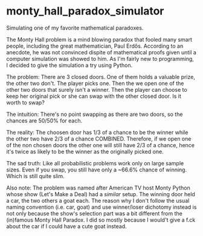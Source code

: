 # monty_hall_paradox_simulator
Simulating one of my favorite mathematical paradoxes. 

The Monty Hall problem is a mind blowing paradox that fooled many smart people, including the great mathematician,
Paul Erdős. According to an anecdote, he was not convinced dispite of mathematical proofs given until a computer
simulation was showed to him. As I'm fairly new to programming, I decided to give the simulation a try using Python.

The problem:
There are 3 closed doors. One of them holds a valuable prize, the other two don't. The player picks one.
Then the we open one of the other two doors that surely isn't a winner. Then the player can choose to keep her original
pick or she can swap with the other closed door.
Is it worth to swap?

The intuition:
There's no point swapping as there are two doors, so the chances are 50/50% for each.

The reality:
The choosen door has 1/3 of a chance to be the winner while the other two have 2/3 of a chance COMBINED.
Therefore, if we open one of the non chosen doors the other one will still have 2/3 of a chance,
hence it's twice as likely to be the winner as the originally picked one. 

The sad truth:
Like all probabilistic problems work only on large sample sizes. Even if you swap, you still have only a
~66.6% chance of winning. Which is still quite slim. 

Also note:
The problem was named after American TV host Monty Python whose show (Let's Make a Deal) had a *similar* setup.
The winning door held a car, the two others a goat each. The reason why I don't follow the usual naming convention
(i.e. car, goat) and use winner/loser dichotomy instead is not only because the show's selection part was a bit
different from the (in)famous Monty Hall Paradox.
I did so mostly because I would't give a f.ck about the car if I could have a cute goat instead. 
